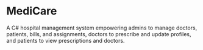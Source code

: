 # MediCare
A C# hospital management system empowering admins to manage doctors, patients, bills, and assignments, doctors to prescribe and update profiles, and patients to view prescriptions and doctors.
